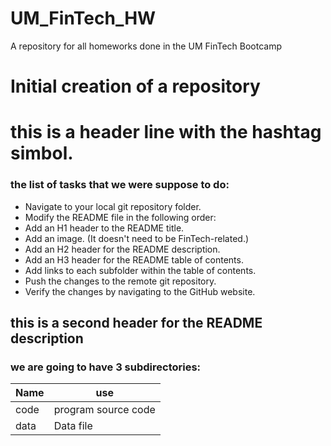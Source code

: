 # UM_FinTech_HW
A repository for all homeworks done in the UM FinTech Bootcamp

<H1>
Initial creation of a repository
</H1>

# this is a header line with the hashtag simbol.

### the list of tasks that we were suppose to do:

- Navigate to your local git repository folder.
- Modify the README file in the following order:
- Add an H1 header to the README title.
- Add an image. (It doesn't need to be FinTech-related.)
- Add an H2 header for the README description.
- Add an H3 header for the README table of contents.
- Add links to each subfolder within the table of contents.
- Push the changes to the remote git repository.
- Verify the changes by navigating to the GitHub website.

## this is a second header for the README description

### we are going to have 3 subdirectories:
| Name      |       use           |
| ----------| ------------------- |
| code      | program source code |
| data      | Data file           |


